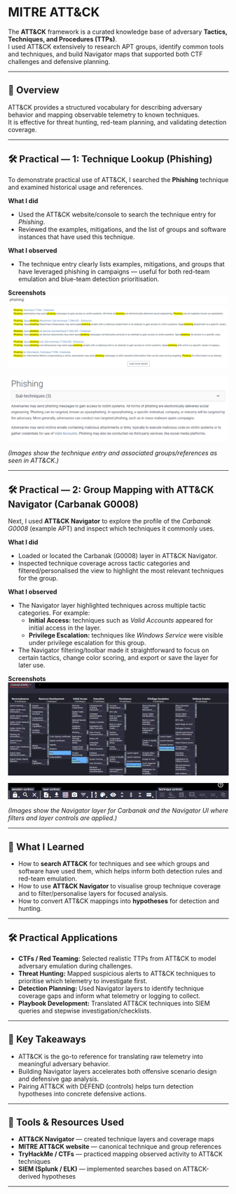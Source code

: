 # MITRE ATT&CK

The **ATT&CK** framework is a curated knowledge base of adversary **Tactics, Techniques, and Procedures (TTPs)**.  
I used ATT&CK extensively to research APT groups, identify common tools and techniques, and build Navigator maps that supported both CTF challenges and defensive planning.

---

## 🧭 Overview
ATT&CK provides a structured vocabulary for describing adversary behavior and mapping observable telemetry to known techniques.  
It is effective for threat hunting, red-team planning, and validating detection coverage.

---

## 🛠 Practical — 1: Technique Lookup (Phishing)
To demonstrate practical use of ATT&CK, I searched the **Phishing** technique and examined historical usage and references.

**What I did**
- Used the ATT&CK website/console to search the technique entry for *Phishing*.
- Reviewed the examples, mitigations, and the list of groups and software instances that have used this technique.

**What I observed**
- The technique entry clearly lists examples, mitigations, and groups that have leveraged phishing in campaigns — useful for both red-team emulation and blue-team detection prioritisation.

**Screenshots**
![Phishing lookup - part 1](./screenshots/Phishing_1.png)

![Phishing lookup - part 2](./screenshots/Phishing_2.png)

*(Images show the technique entry and associated groups/references as seen in ATT&CK.)*

---

## 🛠 Practical — 2: Group Mapping with ATT&CK Navigator (Carbanak G0008)
Next, I used **ATT&CK Navigator** to explore the profile of the *Carbanak G0008* (example APT) and inspect which techniques it commonly uses.

**What I did**
- Loaded or located the Carbanak (G0008) layer in ATT&CK Navigator.  
- Inspected technique coverage across tactic categories and filtered/personalised the view to highlight the most relevant techniques for the group.

**What I observed**
- The Navigator layer highlighted techniques across multiple tactic categories. For example:
  - **Initial Access:** techniques such as *Valid Accounts* appeared for initial access in the layer.  
  - **Privilege Escalation:** techniques like *Windows Service* were visible under privilege escalation for this group.
- The Navigator filtering/toolbar made it straightforward to focus on certain tactics, change color scoring, and export or save the layer for later use.

**Screenshots**
![Navigator techniques view (Carbanak)](./screenshots/Navigator.png)

![Navigator toolbar / filter view](./screenshots/Navigator_bar.png)

*(Images show the Navigator layer for Carbanak and the Navigator UI where filters and layer controls are applied.)*

---

## 🔎 What I Learned
- How to **search ATT&CK** for techniques and see which groups and software have used them, which helps inform both detection rules and red-team emulation.  
- How to use **ATT&CK Navigator** to visualise group technique coverage and to filter/personalise layers for focused analysis.  
- How to convert ATT&CK mappings into **hypotheses** for detection and hunting.

---

## 🛠 Practical Applications
- **CTFs / Red Teaming:** Selected realistic TTPs from ATT&CK to model adversary emulation during challenges.  
- **Threat Hunting:** Mapped suspicious alerts to ATT&CK techniques to prioritise which telemetry to investigate first.  
- **Detection Planning:** Used Navigator layers to identify technique coverage gaps and inform what telemetry or logging to collect.  
- **Playbook Development:** Translated ATT&CK techniques into SIEM queries and stepwise investigation/checklists.

---

## 📌 Key Takeaways
- ATT&CK is the go-to reference for translating raw telemetry into meaningful adversary behavior.  
- Building Navigator layers accelerates both offensive scenario design and defensive gap analysis.  
- Pairing ATT&CK with DEFEND (controls) helps turn detection hypotheses into concrete defensive actions.

---

## 🔧 Tools & Resources Used
- **ATT&CK Navigator** — created technique layers and coverage maps  
- **MITRE ATT&CK website** — canonical technique and group references  
- **TryHackMe / CTFs** — practiced mapping observed activity to ATT&CK techniques  
- **SIEM (Splunk / ELK)** — implemented searches based on ATT&CK-derived hypotheses

---

